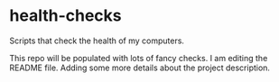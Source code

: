 # health-checks
Scripts that check the health of my computers.

This repo will be populated with lots of fancy checks.
I am editing the README file. Adding some more details about the project description.
